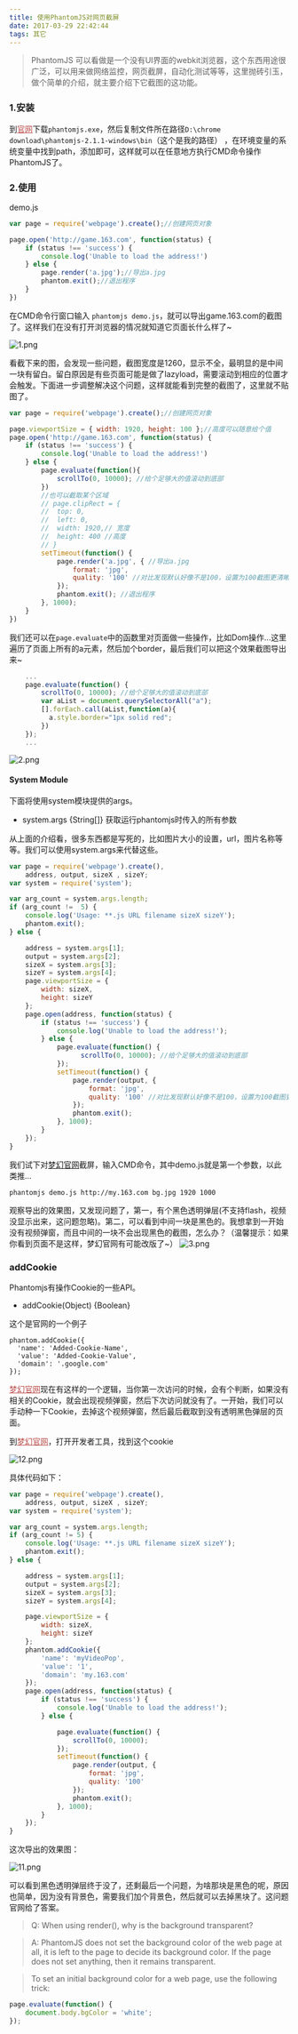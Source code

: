 ```yaml
---
title: 使用PhantomJS对网页截屏
date: 2017-03-29 22:42:44
tags: 其它
---
```

> PhantomJS 可以看做是一个没有UI界面的webkit浏览器，这个东西用途很广泛，可以用来做网络监控，网页截屏，自动化测试等等，这里抛砖引玉，做个简单的介绍，就主要介绍下它截图的这功能。

### 1.安装

到<a href="http://phantomjs.org/download.html" target="_balnk" style="color:#B94A48;">官网</a>下载`phantomjs.exe`，然后复制文件所在路径`D:\chrome download\phantomjs-2.1.1-windows\bin`（这个是我的路径） ，在环境变量的系统变量中找到path，添加即可，这样就可以在任意地方执行CMD命令操作PhantomJS了。

<!--more-->

### 2.使用

demo.js
```javascript
var page = require('webpage').create();//创建网页对象

page.open('http://game.163.com', function(status) {
	if (status !== 'success') {
		console.log('Unable to load the address!')
	} else {
		page.render('a.jpg');//导出a.jpg
		phantom.exit();//退出程序
	}
})
```


在CMD命令行窗口输入 `phantomjs demo.js`，就可以导出game.163.com的截图了。这样我们在没有打开浏览器的情况就知道它页面长什么样了~

![1.png][1]

看截下来的图，会发现一些问题，截图宽度是1260，显示不全，最明显的是中间一块有留白。留白原因是有些页面可能是做了lazyload，需要滚动到相应的位置才会触发。下面进一步调整解决这个问题，这样就能看到完整的截图了，这里就不贴图了。


```javascript
var page = require('webpage').create();//创建网页对象

page.viewportSize = { width: 1920, height: 100 };//高度可以随意给个值
page.open('http://game.163.com', function(status) {
	if (status !== 'success') {
		console.log('Unable to load the address!')
	} else {
		page.evaluate(function(){
			scrollTo(0, 10000); //给个足够大的值滚动到底部
		})
		//也可以截取某个区域
		// page.clipRect = { 
		// 	top: 0,
		// 	left: 0,
		// 	width: 1920,// 宽度
		// 	height: 400 //高度
		// }
		setTimeout(function() {
			page.render('a.jpg', { //导出a.jpg
				format: 'jpg',
				quality: '100' //对比发现默认好像不是100，设置为100截图更清晰
			});
			phantom.exit(); //退出程序
		}, 1000);
	}
})

```
我们还可以在`page.evaluate`中的函数里对页面做一些操作，比如Dom操作...这里遍历了页面上所有的a元素，然后加个border，最后我们可以把这个效果截图导出来~
```javascript
    ...
    page.evaluate(function() {
        scrollTo(0, 10000); //给个足够大的值滚动到底部
    	var aList = document.querySelectorAll("a");
    	[].forEach.call(aList,function(a){
    	  a.style.border="1px solid red";
    	})
    });
    ...
```
![2.png][2]


 #### System Module 
 
下面将使用system模块提供的args。
+ system.args {String[]}  获取运行phantomjs时传入的所有参数

从上面的介绍看，很多东西都是写死的，比如图片大小的设置，url，图片名称等等。我们可以使用system.args来代替这些。
```javascript
var page = require('webpage').create(),
	address, output, sizeX , sizeY;
var system = require('system');

var arg_count = system.args.length;
if (arg_count !=  5) {
	console.log('Usage: **.js URL filename sizeX sizeY');
	phantom.exit();
} else {

	address = system.args[1];
	output = system.args[2];
	sizeX = system.args[3];
	sizeY = system.args[4];
	page.viewportSize = {
		width: sizeX,
		height: sizeY
	};
	page.open(address, function(status) {
		if (status !== 'success') {
			console.log('Unable to load the address!');
		} else {
			page.evaluate(function() {
			      scrollTo(0, 10000); //给个足够大的值滚动到底部
			});
			setTimeout(function() {
				page.render(output, {
					format: 'jpg',
					quality: '100' //对比发现默认好像不是100，设置为100截图更清晰
				});
				phantom.exit();
			}, 1000);
		}
	});
}
```

我们试下对<a href="http://my.163.com" target="_blank">梦幻官网</a>截屏，输入CMD命令，其中demo.js就是第一个参数，以此类推...
```
phantomjs demo.js http://my.163.com bg.jpg 1920 1000
```
观察导出的效果图，又发现问题了，第一，有个黑色透明弹层(不支持flash，视频没显示出来，这问题忽略)。第二，可以看到中间一块是黑色的。我想拿到一开始没有视频弹窗，而且中间的一块不会出现黑色的截图，怎么办？（温馨提示：如果你看到页面不是这样，梦幻官网有可能改版了~）
![3.png][3]


### addCookie
Phantomjs有操作Cookie的一些API。

+ addCookie(Object) {Boolean}

这个是官网的一个例子
```
phantom.addCookie({
  'name': 'Added-Cookie-Name',
  'value': 'Added-Cookie-Value',
  'domain': '.google.com'
});
```
<a href="http://my.163.com" target="_blank" style="color:#B94A48;">梦幻官网</a>现在有这样的一个逻辑，当你第一次访问的时候，会有个判断，如果没有相关的Cookie，就会出现视频弹窗，然后下次访问就没有了。一开始，我们可以手动种一下Cookie，去掉这个视频弹窗，然后最后截取到没有透明黑色弹层的页面。

到<a href="http://my.163.com" target="_blank" style="color:#B94A48;">梦幻官网</a>，打开开发者工具，找到这个cookie

![12.png][4]

具体代码如下：
```javascript
var page = require('webpage').create(),
	address, output, sizeX , sizeY;
var system = require('system');

var arg_count = system.args.length;
if (arg_count != 5) {
	console.log('Usage: **.js URL filename sizeX sizeY');
	phantom.exit();
} else {

	address = system.args[1];
	output = system.args[2];
	sizeX = system.args[3];
	sizeY = system.args[4];

	page.viewportSize = {
		width: sizeX,
		height: sizeY
	};
	phantom.addCookie({
		'name': 'myVideoPop',
		'value': '1',
		'domain': 'my.163.com'
	});
	page.open(address, function(status) {
		if (status !== 'success') {
			console.log('Unable to load the address!');
		} else {

			page.evaluate(function() {
				scrollTo(0, 10000); 
			});
			setTimeout(function() {
				page.render(output, {
					format: 'jpg',
					quality: '100'
				});
				phantom.exit();
			}, 1000);
		}
	});
}
```

这次导出的效果图：

![11.png][5]


可以看到黑色透明弹层终于没了，还剩最后一个问题，为啥那块是黑色的呢，原因也简单，因为没有背景色，需要我们加个背景色，然后就可以去掉黑块了。这问题官网给了答案。

> Q: When using render(), why is the background transparent?

> A: PhantomJS does not set the background color of the web page at all, it is left to the page to decide its background color. If the page does not set anything, then it remains transparent.

> To set an initial background color for a web page, use the following trick:
```javascript
page.evaluate(function() {
    document.body.bgColor = 'white';
});
```


  [1]: http://feg.netease.com/usr/uploads/2017/03/4252741625.png
  [2]: http://feg.netease.com/usr/uploads/2017/03/1655246296.png
  [3]: http://feg.netease.com/usr/uploads/2017/03/944031150.png
  [4]: http://feg.netease.com/usr/uploads/2017/03/1833297422.png
  [5]: http://feg.netease.com/usr/uploads/2017/03/2329043885.png